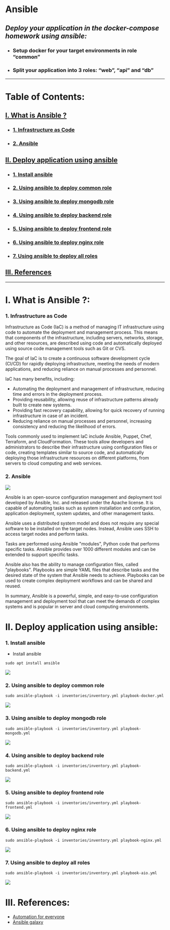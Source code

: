 # Ansible

## _Deploy your application in the docker-compose homework using ansible:_

-   ### Setup docker for your target environments in role “common”
-   ### Split your application into 3 roles: “web”, “api” and “db”

---

# **Table of Contents:**

## [I. What is Ansible ?](#WhatIsAnsible)

-   ### [1. Infrastructure as Code](#IaC)
-   ### [2. Ansible](#ansible)

## [II. Deploy application using ansible](#Deploy)

-   ### [1. Install ansible](#install)
-   ### [2. Using ansible to deploy common role](#common)
-   ### [3. Using ansible to deploy mongodb role](#mongodb)
-   ### [4. Using ansible to deploy backend role](#backend)
-   ### [5. Using ansible to deploy frontend role](#frontend)
-   ### [6. Using ansible to deploy nginx role](#nginx)
-   ### [7. Using ansible to deploy all roles](#all)

## [III. References](#Re)

---

<a name="WhatIsAnsible"></a>

# **I. What is Ansible ?**:

<a name="IaC"></a>

### 1. Infrastructure as Code

Infrastructure as Code (IaC) is a method of managing IT infrastructure using code to automate the deployment and management process. This means that components of the infrastructure, including servers, networks, storage, and other resources, are described using code and automatically deployed using source code management tools such as Git or CVS.

The goal of IaC is to create a continuous software development cycle (CI/CD) for rapidly deploying infrastructure, meeting the needs of modern applications, and reducing reliance on manual processes and personnel.

IaC has many benefits, including:

-   Automating the deployment and management of infrastructure, reducing time and errors in the deployment process.
-   Providing reusability, allowing reuse of infrastructure patterns already built to create new systems.
-   Providing fast recovery capability, allowing for quick recovery of running infrastructure in case of an incident.
-   Reducing reliance on manual processes and personnel, increasing consistency and reducing the likelihood of errors.

Tools commonly used to implement IaC include Ansible, Puppet, Chef, Terraform, and CloudFormation. These tools allow developers and administrators to describe their infrastructure using configuration files or code, creating templates similar to source code, and automatically deploying those infrastructure resources on different platforms, from servers to cloud computing and web services.

<a name="ansible"></a>

### 2. Ansible

<img src="https://www.freecodecamp.org/news/content/images/2021/09/ansble.png">

Ansible is an open-source configuration management and deployment tool developed by Ansible, Inc. and released under the Apache license. It is capable of automating tasks such as system installation and configuration, application deployment, system updates, and other management tasks.

Ansible uses a distributed system model and does not require any special software to be installed on the target nodes. Instead, Ansible uses SSH to access target nodes and perform tasks.

Tasks are performed using Ansible "modules", Python code that performs specific tasks. Ansible provides over 1000 different modules and can be extended to support specific tasks.

Ansible also has the ability to manage configuration files, called "playbooks". Playbooks are simple YAML files that describe tasks and the desired state of the system that Ansible needs to achieve. Playbooks can be used to create complex deployment workflows and can be shared and reused.

In summary, Ansible is a powerful, simple, and easy-to-use configuration management and deployment tool that can meet the demands of complex systems and is popular in server and cloud computing environments.

<a name="Deploy"></a>

# **II. Deploy application using ansible**:

<a name="install"></a>

### 1. Install ansible

-   Install ansible

```
sudo apt install ansible
```

<img src= images/install_ansible.png>

<a name="common"></a>

### 2. Using ansible to deploy common role

```
sudo ansible-playbook -i inventories/inventory.yml playbook-docker.yml
```

<img src= images/docker_run.png>

<a name="mongodb"></a>

### 3. Using ansible to deploy mongodb role

```
sudo ansible-playbook -i inventories/inventory.yml playbook-mongodb.yml
```

<img src= images/mongodb_run.png>

<a name="backend"></a>

### 4. Using ansible to deploy backend role

```
sudo ansible-playbook -i inventories/inventory.yml playbook-backend.yml
```

<img src= images/backend_run.png>

<a name="frontend"></a>

### 5. Using ansible to deploy frontend role

```
sudo ansible-playbook -i inventories/inventory.yml playbook-frontend.yml
```

<img src= images/frontend_run.png>

<a name="nginx"></a>

### 6. Using ansible to deploy nginx role

```
sudo ansible-playbook -i inventories/inventory.yml playbook-nginx.yml
```

<img src= images/nginx_run.png>

<a name="all"></a>

### 7. Using ansible to deploy all roles

```
sudo ansible-playbook -i inventories/inventory.yml playbook-aio.yml
```

<img src= images/aio.png>

<a name="Re"></a>

# **III. References**:

-   [Automation for everyone](https://www.ansible.com/)
-   [Ansible galaxy](https://galaxy.ansible.com/)

